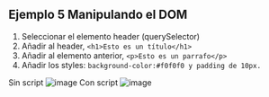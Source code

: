 ## Ejemplo 5 Manipulando el DOM
1.  Seleccionar el elemento header (querySelector)
2. Añadir al header, ```<h1>Esto es un título</h1>```
3. Añadir al elemento anterior, ```<p>Esto es un parrafo</p>```
4. Añadir los styles: ```background-color:#f0f0f0 y padding de 10px.```

Sin script
![image](https://github.com/user-attachments/assets/c354aba4-87bf-47c6-bf8b-2bd7990b6c65)
Con script
![image](https://github.com/user-attachments/assets/36acce9b-053f-4954-8c14-cdc80e39f0d2)